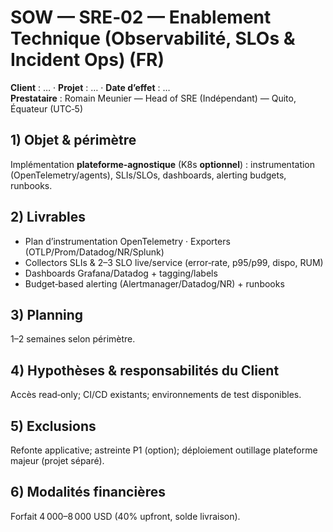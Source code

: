# SOW — SRE‑02 — Enablement Technique (Observabilité, SLOs & Incident Ops) (FR)

**Client** : …  ·  **Projet** : …  ·  **Date d’effet** : …  
**Prestataire** : Romain Meunier — Head of SRE (Indépendant) — Quito, Équateur (UTC‑5)

## 1) Objet & périmètre
Implémentation **plateforme‑agnostique** (K8s **optionnel**) : instrumentation (OpenTelemetry/agents), SLIs/SLOs, dashboards, alerting budgets, runbooks.

## 2) Livrables
- Plan d’instrumentation OpenTelemetry · Exporters (OTLP/Prom/Datadog/NR/Splunk)
- Collectors SLIs & 2–3 SLO live/service (error‑rate, p95/p99, dispo, RUM)
- Dashboards Grafana/Datadog + tagging/labels
- Budget‑based alerting (Alertmanager/Datadog/NR) + runbooks

## 3) Planning
1–2 semaines selon périmètre.

## 4) Hypothèses & responsabilités du Client
Accès read‑only; CI/CD existants; environnements de test disponibles.

## 5) Exclusions
Refonte applicative; astreinte P1 (option); déploiement outillage plateforme majeur (projet séparé).

## 6) Modalités financières
Forfait 4 000–8 000 USD (40% upfront, solde livraison).
